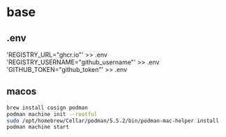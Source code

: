 # base

## .env

'REGISTRY_URL="ghcr.io"' >> .env \
'REGISTRY_USERNAME="github_username"' >> .env \
'GITHUB_TOKEN="github_token"' >> .env

## macos
```bash
brew install cosign podman
podman machine init --rootful
sudo /opt/homebrew/Cellar/podman/5.5.2/bin/podman-mac-helper install
podman machine start
```
